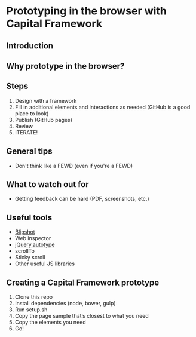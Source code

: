 # Prototyping in the browser with Capital Framework

## Introduction

## Why prototype in the browser?

## Steps

1. Design with a framework
2. Fill in additional elements and interactions as needed (GitHub is a good place to look)
3. Publish (GitHub pages)
4. Review
5. ITERATE!

## General tips

- Don't think like a FEWD (even if you're a FEWD)

## What to watch out for

- Getting feedback can be hard (PDF, screenshots, etc.)

## Useful tools

- [Blipshot](https://chrome.google.com/webstore/detail/blipshot-%E2%80%94-one-click-scre/mdaboflcmhejfihjcbmdiebgfchigjcf)
- Web inspector
- [jQuery.autotype](https://github.com/mmonteleone/jquery.autotype)
- scrollTo
- Sticky scroll
- Other useful JS libraries

## Creating a Capital Framework prototype
1. Clone this repo
2. Install dependencies (node, bower, gulp)
3. Run setup.sh
4. Copy the page sample that’s closest to what you need
5. Copy the elements you need
6. Go!
